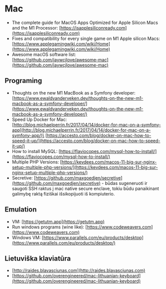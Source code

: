 # Mac

* The complete guide for MacOS Apps Optimized for Apple Silicon Macs and the M1 Processor: [https://isapplesiliconready.com](https://isapplesiliconready.com)
* Fixes and compatibility for every single game on M1 Apple silicon Macs: [https://www.applegamingwiki.com/wiki/Home](https://www.applegamingwiki.com/wiki/Home)
* Awesome macOS software list: [https://github.com/jaywcjlove/awesome-mac](https://github.com/jaywcjlove/awesome-mac)

## Programing

* Thoughts on the new M1 MacBook as a Symfony developer: [https://www.ewaldvanderveken.dev/thoughts-on-the-new-m1-macbook-as-a-symfony-developer/](https://www.ewaldvanderveken.dev/thoughts-on-the-new-m1-macbook-as-a-symfony-developer/)
* Speed Up Docker for Mac:\
  [http://blog.michaelperrin.fr/2017/04/14/docker-for-mac-on-a-symfony-app](http://blog.michaelperrin.fr/2017/04/14/docker-for-mac-on-a-symfony-app/)\
  [https://accesto.com/blog/docker-on-mac-how-to-speed-it-up/](https://accesto.com/blog/docker-on-mac-how-to-speed-it-up/)
* How to install MySQL: [https://flaviocopes.com/mysql-how-to-install/](https://flaviocopes.com/mysql-how-to-install/)
* Multiple PHP Versions: [https://kevdees.com/macos-11-big-sur-nginx-setup-multiple-php-versions/](https://kevdees.com/macos-11-big-sur-nginx-setup-multiple-php-versions/)
* Secretive: [https://github.com/maxgoedjen/secretive](https://github.com/maxgoedjen/secretive) - būdas sugeneruoti ir saugoti SSH raktus į mac native secure enclave, tokiu būdu panaikinant galimybę raktą fiziškai išsikopijuoti iš kompiuterio.

## Emulation

* VM: [https://getutm.app](https://getutm.app)
* Run windows programs (wine like): [https://www.codeweavers.com](https://www.codeweavers.com)
* Windows VM: [https://www.parallels.com/eu/products/desktop](https://www.parallels.com/eu/products/desktop/)

## Lietuviška klaviatūra

* [http://raides.blavasciunas.com](http://raides.blavasciunas.com)
* [https://github.com/overengineered/mac-lithuanian-keyboard](https://github.com/overengineered/mac-lithuanian-keyboard)
